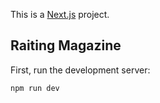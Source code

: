 This is a [Next.js](https://nextjs.org/) project.

## Raiting Magazine

First, run the development server:

```bash
npm run dev
```
